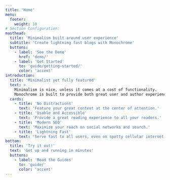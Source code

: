 ```yaml
---
title: 'Home'
menu:
  footer:
    weight: 10
# Section Configuration:
masthead:
  title: 'Minimalism built around user experience'
  subtitle: 'Create lightning fast blogs with Monochrome'
  buttons:
    - label: 'See the Demo'
      href: 'demo/'
    - label: 'Get Started'
      to: 'guide/getting-started/'
      color: 'accent'
introduction:
  title: 'Minimalist yet fully featured'
  text: >
    Minimalism is nice, unless it comes at a cost of functionality.
    Monochrome is built to provide both great user and author experiences.
  cards:
    - title: 'No Distractions'
      text: 'Feature your great content at the center of attention.'
    - title: 'Usable and Accessible'
      text: 'Provide a great reading experience to all your readers.'
    - title: 'Modern SEO'
      text: 'Maximize your reach on social networks and search.'
    - title: 'Lightning Fast'
      text: 'Serve fast to all users, even on spotty cellular internet.'
bottom:
  title: 'Try it out!'
  text: 'Get up and running in minutes'
  buttons:
    - label: 'Read the Guides'
      to: 'guide/'
      color: 'accent'
---
```

